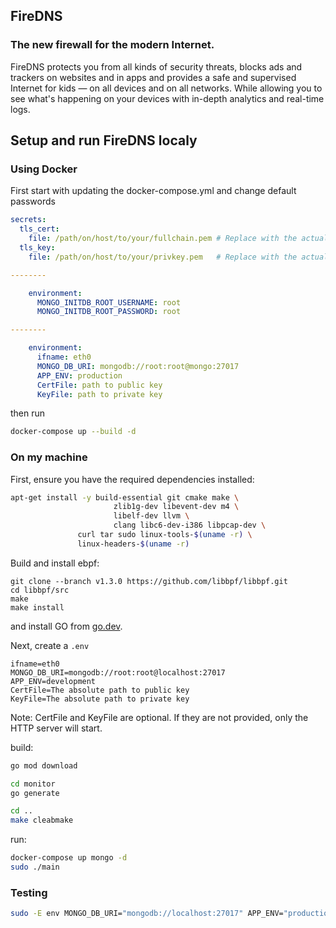 ## FireDNS
### The new firewall for the modern Internet.

FireDNS protects you from all kinds of security threats, blocks ads and trackers on websites and in apps and provides a safe and supervised Internet for kids — on all devices and on all networks. While allowing you to see what's happening on your devices with in-depth analytics and real-time logs.

## Setup and run FireDNS localy

### Using Docker

First start with updating the docker-compose.yml and change default passwords

```yml
secrets:
  tls_cert:
    file: /path/on/host/to/your/fullchain.pem # Replace with the actual host path
  tls_key:
    file: /path/on/host/to/your/privkey.pem   # Replace with the actual host path

--------

    environment:
      MONGO_INITDB_ROOT_USERNAME: root
      MONGO_INITDB_ROOT_PASSWORD: root

--------

    environment:
      ifname: eth0
      MONGO_DB_URI: mongodb://root:root@mongo:27017
      APP_ENV: production
      CertFile: path to public key
      KeyFile: path to private key

```
then run 

```bash
docker-compose up --build -d
```

### On my machine


First, ensure you have the required dependencies installed:

```bash
apt-get install -y build-essential git cmake make \
                       zlib1g-dev libevent-dev m4 \
                       libelf-dev llvm \
                       clang libc6-dev-i386 libpcap-dev \
		       curl tar sudo linux-tools-$(uname -r) \
		       linux-headers-$(uname -r)
```

Build and install ebpf:

```
git clone --branch v1.3.0 https://github.com/libbpf/libbpf.git
cd libbpf/src
make
make install
```

and install GO from [go.dev](https://go.dev/).

Next, create a `.env`

```text
ifname=eth0
MONGO_DB_URI=mongodb://root:root@localhost:27017
APP_ENV=development
CertFile=The absolute path to public key
KeyFile=The absolute path to private key
```

Note: CertFile and KeyFile are optional. If they are not provided, only the HTTP server will start.

build:

```bash
go mod download

cd monitor
go generate

cd ..
make cleabmake
```

run:

```bash
docker-compose up mongo -d
sudo ./main
```

### Testing

```bash
sudo -E env MONGO_DB_URI="mongodb://localhost:27017" APP_ENV="production" ifname="eth0" go test ./test -v
```